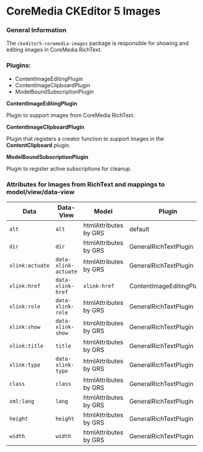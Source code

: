 CoreMedia CKEditor 5 Images
================================================================================

### General Information

The `ckeditor5-coremedia-images` package is responsible for showing and editing images in CoreMedia RichText.

### Plugins:

* ContentImageEditingPlugin
* ContentImageClipboardPlugin
* ModelBoundSubscriptionPlugin

**ContentImageEditingPlugin**

Plugin to support images from CoreMedia RichText.

**ContentImageClipboardPlugin**

Plugin that registers a creator function to support images in the **ContentClipboard** plugin.

**ModelBoundSubscriptionPlugin**

Plugin to register active subscriptions for cleanup.

### Attributes for Images from RichText and mappings to model/view/data-view

| Data            | Data-View            | Model                 | Plugin                     | Data Example                              |
|-----------------|----------------------|-----------------------|----------------------------|-------------------------------------------|
| `alt`           | `alt`                | htmlAttributes by GRS | default                    | `alt="Some Alternative"`                  |
| `dir`           | `dir`                | htmlAttributes by GRS | GeneralRichTextPlugin      | `dir="ltr"`                               |
| `xlink:actuate` | `data-xlink-actuate` | htmlAttributes by GRS | GeneralRichTextPlugin      | `xlink:actuate="onLoad"`                  |
| `xlink:href `   | `data-xlink-href`    | `xlink-href`          | ContentImageEditingPlugin  | `xlink:href="content/42#properties.data"` | 
| `xlink:role`    | `data-xlink-role`    | htmlAttributes by GRS | GeneralRichTextPlugin      | `xlink:role="https://example.org/"`       | 
| `xlink:show`    | `data-xlink-show`    | htmlAttributes by GRS | GeneralRichTextPlugin      | `xlink:show="embed"`                      |
| `xlink:title`   | `title`              | htmlAttributes by GRS | GeneralRichTextPlugin      | `xlink:title="All Attributes"`            | 
| `xlink:type`    | `data-xlink-type`    | htmlAttributes by GRS | GeneralRichTextPlugin      | `xlink:type="simple"`                     |
| `class`         | `class`              | htmlAttributes by GRS | GeneralRichTextPlugin      | `class="grs xmp"`                         |
| `xml:lang`      | `lang`               | htmlAttributes by GRS | GeneralRichTextPlugin      | `xml:lang="en"`                           |
| `height`        | `height`             | htmlAttributes by GRS | GeneralRichTextPlugin      | `height="48"`                             |
| `width`         | `width`              | htmlAttributes by GRS | GeneralRichTextPlugin      | `width="48"`                              |

